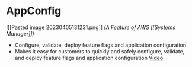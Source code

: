 # AppConfig
![[Pasted image 20230405131231.png]]
*(A Feature of AWS [[Systems Manager]])*
- Configure, validate, deploy feature flags and application configuration
- Makes it easy for customers to quickly and safely configure, validate, and deploy feature flags and application configuration
[Video](https://www.youtube.com/watch?v=rL_e6W6SlMM&ab_channel=AmazonWebServices)
